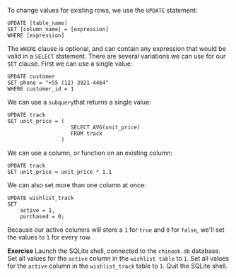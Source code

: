 To change values for existing rows, we use the `UPDATE` statement:
```
UPDATE [table_name]
SET [column_name] = [expression]
WHERE [expression]
```

The `WHERE` clause is optional, and can contain any expression that would be valid in a `SELECT` statement.
There are several variations we can use for our `SET` clause. First we can use a single value:
```
UPDATE customer
SET phone = "+55 (12) 3921-4464"
WHERE customer_id = 1
```
We can use a `subquery`that returns a single value:
```
UPDATE track
SET unit_price = (
                    SELECT AVG(unit_price)
                    FROM track
                 )
```
We can use a column, or function on an existing column:
```
UPDATE track
SET unit_price = unit_price * 1.1
```
We can also set more than one column at once:
```
UPDATE wishlist_track
SET
    active = 1,
    purchased = 0;
```
Because our active columns will store a `1` for `true` and `0` for `false`, we'll set the values to `1` for every row.

**Exercise**
Launch the SQLite shell, connected to the `chinook.db` database.
Set all values for the `active` column in the `wishlist table` to `1`.
Set all values for the `active` column in the `wishlist_track` table to `1`.
Quit the SQLite shell.

```
